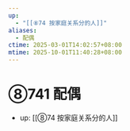 ```yaml
---
up:
  - "[[⑧74 按家庭关系分的人]]"
aliases:
  - 配偶
ctime: 2025-03-01T14:02:57+08:00
mtime: 2025-10-01T11:40:28+08:00
---
```


# ⑧741 配偶

- up: [[⑧74 按家庭关系分的人]]
